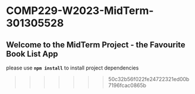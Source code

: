 
# COMP229-W2023-MidTerm-301305528
## Welcome to the MidTerm Project - the Favourite Book List App

please use **`npm install`** to install project dependencies
>>>>>>> 50c32b56f022fe24722321ed00b7196fcac0865b
